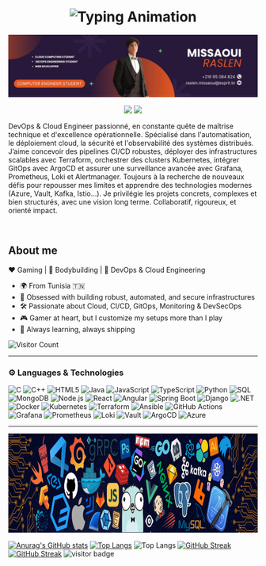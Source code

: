 <h1 align="center">
  <img src="https://readme-typing-svg.herokuapp.com?font=Fira+Code&size=30&duration=4000&pause=1000&color=000000&center=true&vCenter=true&width=435&lines=Hi+there+%F0%9F%91%8B;I'm+Raslen" alt="Typing Animation">
</h1> 

![Mon Image](image.jpg)
 

<p align="center">
    <a href="https://twitter.com/RaslenMiss45861"><img src="https://img.shields.io/badge/twitter-%231FA1F1?style=flat&logo=twitter&logoColor=white"/></a>
    <a href="https://www.linkedin.com/in/missaoui-raslen-6a8620298/"><img src="https://img.shields.io/badge/linkedin-%230177B5?style=flat&logo=linkedin&logoColor=white"/></a>
    
   
</p>
  
<p>DevOps & Cloud Engineer passionné, en constante quête de maîtrise technique et d'excellence opérationnelle. Spécialisé dans l'automatisation, le déploiement cloud, la sécurité et l'observabilité des systèmes distribués. J’aime concevoir des pipelines CI/CD robustes, déployer des infrastructures scalables avec Terraform, orchestrer des clusters Kubernetes, intégrer GitOps avec ArgoCD et assurer une surveillance avancée avec Grafana, Prometheus, Loki et Alertmanager.
Toujours à la recherche de nouveaux défis pour repousser mes limites et apprendre des technologies modernes (Azure, Vault, Kafka, Istio…).
Je privilégie les projets concrets, complexes et bien structurés, avec une vision long terme. Collaboratif, rigoureux, et orienté impact.</p>
</br>

## About me

❤️ Gaming | 🖤 Bodybuilding | 💙 DevOps & Cloud Engineering

- 🌍 From Tunisia 🇹🇳  
- 🧠 Obsessed with building robust, automated, and secure infrastructures  
- 🛠️ Passionate about Cloud, CI/CD, GitOps, Monitoring & DevSecOps  
- 🎮 Gamer at heart, but I customize my setups more than I play  
- 🚀 Always learning, always shipping  

![Visitor Count](https://profile-counter.glitch.me/{raslenraslen}/count.svg)

---

<h3 align="left">⚙️ Languages & Technologies</h3> 

![C](https://img.shields.io/badge/-C-000000?style=flat&logo=c&logoWidth=30)
![C++](https://img.shields.io/badge/-C++-000000?style=flat&logo=c%2B%2B&logoWidth=30)
![HTML5](https://img.shields.io/badge/-HTML5-000000?style=flat&logo=html5&logoWidth=30)
![Java](https://img.shields.io/badge/-Java-000000?style=flat&logo=java&logoWidth=30)
![JavaScript](https://img.shields.io/badge/-JavaScript-000000?style=flat&logo=javascript&logoWidth=30)
![TypeScript](https://img.shields.io/badge/-TypeScript-000000?style=flat&logo=typescript&logoWidth=30)
![Python](https://img.shields.io/badge/-Python-000000?style=flat&logo=python&logoWidth=30)
![SQL](https://img.shields.io/badge/-SQL-000000?style=flat&logo=postgresql&logoWidth=30)
![MongoDB](https://img.shields.io/badge/-MongoDB-000000?style=flat&logo=mongodb&logoWidth=30)
![Node.js](https://img.shields.io/badge/-Node.js-000000?style=flat&logo=node.js&logoWidth=30)
![React](https://img.shields.io/badge/-React-000000?style=flat&logo=react&logoWidth=30)
![Angular](https://img.shields.io/badge/-Angular-000000?style=flat&logo=angular&logoWidth=30)
![Spring Boot](https://img.shields.io/badge/-SpringBoot-000000?style=flat&logo=spring&logoWidth=30)
![Django](https://img.shields.io/badge/-Django-000000?style=flat&logo=django&logoWidth=30)
![.NET](https://img.shields.io/badge/-.NET-000000?style=flat&logo=dotnet&logoWidth=30)
![Docker](https://img.shields.io/badge/-Docker-000000?style=flat&logo=docker&logoWidth=30)
![Kubernetes](https://img.shields.io/badge/-Kubernetes-000000?style=flat&logo=kubernetes&logoWidth=30)
![Terraform](https://img.shields.io/badge/-Terraform-000000?style=flat&logo=terraform&logoWidth=30)
![Ansible](https://img.shields.io/badge/-Ansible-000000?style=flat&logo=ansible&logoWidth=30)
![GitHub Actions](https://img.shields.io/badge/-GitHub%20Actions-000000?style=flat&logo=githubactions&logoWidth=30)
![Grafana](https://img.shields.io/badge/-Grafana-000000?style=flat&logo=grafana&logoWidth=30)
![Prometheus](https://img.shields.io/badge/-Prometheus-000000?style=flat&logo=prometheus&logoWidth=30)
![Loki](https://img.shields.io/badge/-Loki-000000?style=flat&logo=loki&logoWidth=30)
![Vault](https://img.shields.io/badge/-Vault-000000?style=flat&logo=vault&logoWidth=30)
![ArgoCD](https://img.shields.io/badge/-ArgoCD-000000?style=flat&logo=argo&logoWidth=30)
![Azure](https://img.shields.io/badge/-Azure-000000?style=flat&logo=microsoftazure&logoWidth=30)

---

<img src="https://github.com/raslenraslen/raslenraslen/blob/main/devTools.png" alt="Dev Tools" width="1050" height="200">



[![Anurag's GitHub stats](https://github-readme-stats.vercel.app/api?username=raslenraslen&theme=dark)](https://github.com/anuraghazra/github-readme-stats)
[![Top Langs](https://github-readme-stats.vercel.app/api/top-langs/?username=raslenraslen&layout=compact&theme=dark)](https://github.com/raslenraslen/github-readme-stats&layout=compact)
![Top Langs](https://github-readme-stats.vercel.app/api/top-langs/?username=raslenraslen&langs_count=8&theme=dark)
[![GitHub Streak](https://streak-stats.demolab.com/?user=raslenraslen&theme=dark)](https://git.io/streak-stats)
[![GitHub Streak](https://streak-stats.demolab.com/?user=raslenraslen&theme=dark)](https://git.io/streak-stats)
![visitor badge](https://visitor-badge.glitch.me/badge?page_id=raslenraslen.visitor-badge)

<!--
**raslenraslen/raslenraslen** is a ✨ _special_ ✨ repository because its `README.md` (this file) appears on your GitHub profile.

Here are some ideas to get you started:

- 🔭 I’m currently working on ...
- 🌱 I’m currently learning ...
- 👯 I’m looking to collaborate on ...
- 🤔 I’m looking for help with ...
- 💬 Ask me about ...
- 📫 How to reach me: ...
- 😄 Pronouns: ...
- ⚡ Fun fact: ...
-->

